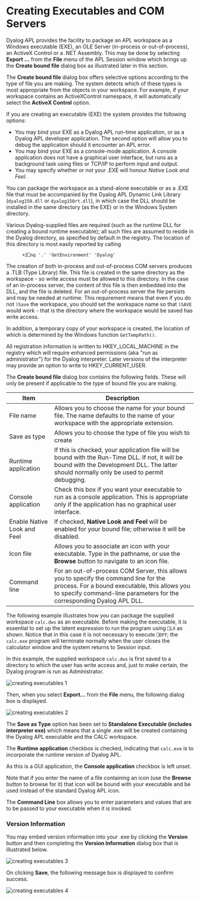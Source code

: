 # Creating Executables and COM Servers

Dyalog APL provides the facility to package an APL workspace as a Windows executable (EXE),  an OLE Server (in-process or out-of-process), an ActiveX Control or a .NET Assembly. This may be done by selecting **Export …** from the **File** menu of the APL Session window which brings up the **Create bound file** dialog box as illustrated later in this section.

The **Create bound file** dialog box offers selective options according to the type of file you are making. The system detects which of these types is most appropriate from the objects in your workspace. For example, if your workspace contains an ActiveXControl namespace, it will automatically select the **ActiveX Control** option.

If you are creating an executable (EXE) the system provides the following options:

- You may bind your EXE as a Dyalog APL run-time application, or as a Dyalog APL developer application. The second option will allow you to debug the application should it encounter an APL error.
- You may bind your EXE as a console-mode application. A console application does not have a graphical user interface, but runs as a background task using files or TCP/IP to perform input and output.
- You may specify whether or not your .EXE will honour *Native Look and Feel*.

You can package the workspace as a stand-alone executable or as a .EXE file that must be accompanied by the Dyalog APL Dynamic Link Library (`dyalog150.dll` or `dyalog150rt.dll`), in which case the DLL should be installed in the same directory (as the EXE) or in the Windows System directory.

Various Dyalog-supplied files are required  (such as the runtime DLL for creating a bound runtime executable); all such files are assumed to reside in the Dyalog directory, as specified by default in the registry.  The location of this directory is most easily reported by calling
```apl
      +2⎕nq '.' 'GetEnvironment' 'Dyalog'
```

The creation of both in-process and out-of-process COM servers produces a .TLB (Type Library) file. This file is created in the same directory as the workspace - so write access must be allowed to this directory. In the case of an in-process server, the content of this file is then embedded into the DLL, and the file is deleted. For an out-of-process server the file persists and may be needed at runtime. This requirement means that even if you do not `)Save` the workspace, you should set the workspace name  so that `)SAVE` would work - that is the directory where the workspace would be saved has write access.

In addition, a temporary copy of your workspace is created, the location of which is determined by the Windows function `GetTempPath()`.

All registration information is written to HKEY_LOCAL_MACHINE in the registry which will require enhanced permissions (aka "run as administrator") for the Dyalog interpreter. Later versions of the interpreter may provide an option to write to HKEY_CURRENT_USER.

The **Create bound file** dialog box contains the following fields. These will only be present if applicable to the type of bound file you are making.

| Item | Description |
| --- | ---  |
| File name | Allows you to choose the name for your bound file. The name defaults to the name of your workspace with the appropriate extension. |
| Save as type | Allows you to choose the type of file you wish to create |
| Runtime application | If this is checked, your application file will be bound with the Run-Time DLL. If not, it will be bound with the Development DLL. The latter should normally only be used to permit debugging. |
| Console application | Check this box if you want your executable to run as a console application. This is appropriate only if the application has no graphical user interface. |
| Enable Native Look and Feel | If checked, **Native Look and Feel** will be enabled for your bound file; otherwise it will be disabled. |
| Icon file | Allows you to associate an icon with your executable. Type in the pathname, or use the **Browse** button to navigate to an icon file. |
| Command line | For an out-of-process COM Server, this allows you to specify the command line for the process. For a bound executable, this allows you to specify command-line parameters for the corresponding Dyalog APL DLL. |

The following example illustrates how you can package the supplied workspace `calc.dws` as an executable. Before making the executable, it is essential to set up the latent expression to run the program using `⎕LX` as shown. Notice that in this case it is not necessary to execute `⎕OFF`; the `calc.exe` program will terminate normally when the user closes the calculator window and the system returns to Session input.

In this example, the supplied workspace `calc.dws` is first saved to a directory to which the user has write access and, just to make certain, the Dyalog program is run as Administrator.

![creating executables 1](../img/creating-executables-1.png)

Then, when you select **Export…** from the **File** menu, the following dialog box is displayed.

![creating executables 2](../img/creating-executables-2.png)

The **Save as Type** option has been set to **Standalone Executable (includes interpreter exe)** which means that a single .exe will be created containing the Dyalog APL executable and the CALC workspace.

The **Runtime application** checkbox is checked, indicating that `calc.exe` is to incorporate the runtime version of Dyalog APL.

As this is a GUI application, the **Console application** checkbox is left unset.

Note that if you enter the name of a file containing an icon (use the **Browse** button to browse for it) that icon will be bound with your executable and be used instead of the standard Dyalog APL icon.

The **Command Line** box allows you to enter parameters and values that are to be passed to your executable when it is invoked.

### Version Information

You may embed version information into your .exe by clicking the **Version** button and then completing the **Version Information** dialog box that is illustrated below.

![creating executables 3](../img/creating-executables-3.png)

On clicking **Save**, the following message box is displayed to confirm success.

![creating executables 4](../img/creating-executables-4.png)
